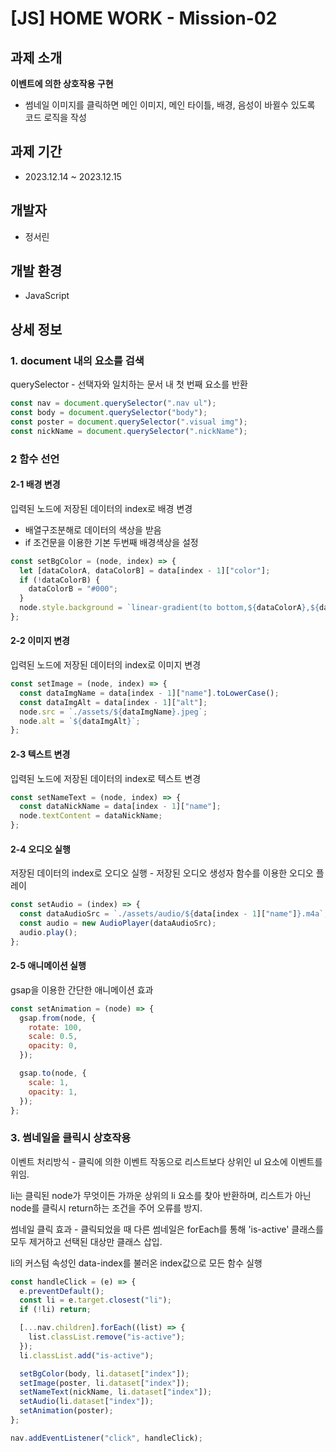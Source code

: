 # [JS] HOME WORK - Mission-02

## 과제 소개

**이벤트에 의한 상호작용 구현**

- 썸네일 이미지를 클릭하면 메인 이미지, 메인 타이틀, 배경, 음성이 바뀔수 있도록 코드 로직을 작성

## 과제 기간

- 2023.12.14 ~ 2023.12.15

## 개발자

- 정서린

## 개발 환경

- JavaScript

## 상세 정보

### 1. document 내의 요소를 검색

querySelector - 선택자와 일치하는 문서 내 첫 번째 요소를 반환

```js
const nav = document.querySelector(".nav ul");
const body = document.querySelector("body");
const poster = document.querySelector(".visual img");
const nickName = document.querySelector(".nickName");
```

### 2 함수 선언

#### 2-1 배경 변경

입력된 노드에 저장된 데이터의 index로 배경 변경

- 배열구조분해로 데이터의 색상을 받음
- if 조건문을 이용한 기본 두번째 배경색상을 설정

```js
const setBgColor = (node, index) => {
  let [dataColorA, dataColorB] = data[index - 1]["color"];
  if (!dataColorB) {
    dataColorB = "#000";
  }
  node.style.background = `linear-gradient(to bottom,${dataColorA},${dataColorB})`;
};
```

#### 2-2 이미지 변경

입력된 노드에 저장된 데이터의 index로 이미지 변경

```js
const setImage = (node, index) => {
  const dataImgName = data[index - 1]["name"].toLowerCase();
  const dataImgAlt = data[index - 1]["alt"];
  node.src = `./assets/${dataImgName}.jpeg`;
  node.alt = `${dataImgAlt}`;
};
```

#### 2-3 텍스트 변경

입력된 노드에 저장된 데이터의 index로 텍스트 변경

```js
const setNameText = (node, index) => {
  const dataNickName = data[index - 1]["name"];
  node.textContent = dataNickName;
};
```

#### 2-4 오디오 실행

저장된 데이터의 index로 오디오 실행 - 저장된 오디오 생성자 함수를 이용한 오디오 플레이

```js
const setAudio = (index) => {
  const dataAudioSrc = `./assets/audio/${data[index - 1]["name"]}.m4a`;
  const audio = new AudioPlayer(dataAudioSrc);
  audio.play();
};
```

#### 2-5 애니메이션 실행

gsap을 이용한 간단한 애니메이션 효과

```js
const setAnimation = (node) => {
  gsap.from(node, {
    rotate: 100,
    scale: 0.5,
    opacity: 0,
  });

  gsap.to(node, {
    scale: 1,
    opacity: 1,
  });
};
```

### 3. 썸네일을 클릭시 상호작용

이벤트 처리방식 - 클릭에 의한 이벤트 작동으로 리스트보다 상위인 ul 요소에 이벤트를 위임.

li는 클릭된 node가 무엇이든 가까운 상위의 li 요소를 찾아 반환하며, 리스트가 아닌 node를 클릭시 return하는 조건을 주어 오류를 방지.

썸네일 클릭 효과 - 클릭되었을 때 다른 썸네일은 forEach를 통해 'is-active' 클래스를 모두 제거하고 선택된 대상만 클래스 삽입.

li의 커스텀 속성인 data-index를 불러온 index값으로 모든 함수 실행

```js
const handleClick = (e) => {
  e.preventDefault();
  const li = e.target.closest("li");
  if (!li) return;

  [...nav.children].forEach((list) => {
    list.classList.remove("is-active");
  });
  li.classList.add("is-active");

  setBgColor(body, li.dataset["index"]);
  setImage(poster, li.dataset["index"]);
  setNameText(nickName, li.dataset["index"]);
  setAudio(li.dataset["index"]);
  setAnimation(poster);
};

nav.addEventListener("click", handleClick);
```
